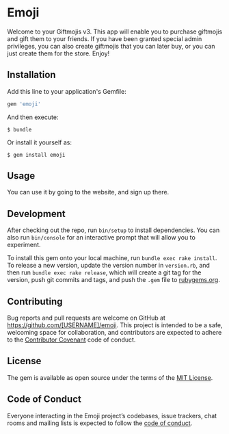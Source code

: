# Emoji

Welcome to your Giftmojis v3. This app will enable you to purchase giftmojis and gift them to your friends. If you have been granted special admin privileges, you can also create giftmojis that you can later buy, or you can just create them for the store. Enjoy!

## Installation

Add this line to your application's Gemfile:

```ruby
gem 'emoji'
```

And then execute:

    $ bundle

Or install it yourself as:

    $ gem install emoji

## Usage

You can use it by going to the website, and sign up there.

## Development

After checking out the repo, run `bin/setup` to install dependencies. You can also run `bin/console` for an interactive prompt that will allow you to experiment.

To install this gem onto your local machine, run `bundle exec rake install`. To release a new version, update the version number in `version.rb`, and then run `bundle exec rake release`, which will create a git tag for the version, push git commits and tags, and push the `.gem` file to [rubygems.org](https://rubygems.org).

## Contributing

Bug reports and pull requests are welcome on GitHub at https://github.com/[USERNAME]/emoji. This project is intended to be a safe, welcoming space for collaboration, and contributors are expected to adhere to the [Contributor Covenant](http://contributor-covenant.org) code of conduct.

## License

The gem is available as open source under the terms of the [MIT License](https://opensource.org/licenses/MIT).

## Code of Conduct

Everyone interacting in the Emoji project’s codebases, issue trackers, chat rooms and mailing lists is expected to follow the [code of conduct](https://github.com/[USERNAME]/emoji/blob/master/CODE_OF_CONDUCT.md).
